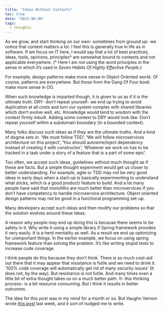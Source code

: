 ```yaml
---
title: "Ideas Without Contexts"
toc: true
date: "2022-06-06"
tags:
  - thoughts
---
```


As we grow, and start thinking on our own- sometimes from ground up- we notice that context matters a lot. I feel this is generally true in life as in software. If we focus on IT here, I would say that a lot of best practices, ideas, tools, opinions, principles* are somewhat bound to contexts and not applicable everywhere. (* Here I am not using the word principles in the sense in which it’s used in *Seven Habits Of Highly Effective People*.)

For example, design patterns make more sense in Object Oriented world. Of course, patterns are everywhere. But those from the Gang Of Four book make more sense in OO.

When such knowledge is imparted though, it is given to us as if it is the ultimate truth. DRY- don’t repeat yourself- we end up trying to avoid duplication at all costs and turn our system complex with shared libraries which don’t evolve well, etc. Knowledge would tend to wisdom with the context firmly inbuilt. Adding some context to DRY would look like: Don’t repeat yourself within a subdomain boundary (in a bounded context).

Many folks discuss such ideas as if they are the ultimate truths. And a kind of dogma sets in. ‘We must follow TDD’, ‘We will follow microservices architecture on this project’, ‘You should autowire/inject dependency instead of creating it with constructor’, ‘Whatever we work on has to be tracked in a task under a story of a feature that is a part of some epic’.

Too often, we accept such ideas, guidelines without much thought as if these are facts. But a simple thought experiment would get us closer to better understanding. For example, agile or TDD may not be very good ideas in early days when a start-up is basically experimenting to understand what sticks, which is a good product/ feature to build. And a lot many people have said that monoliths are much better than microservices if you don’t have competency to handle microservice architecture. Object oriented design patterns may not be good in a functional programming set-up.

Many developers accept such ideas and then modify our problems so that the solution evolves around these ideas.

A reason why people may end up doing this is because there seems to be safety in it. Why write it using a simple library if Spring framework provides it very easily. It is a herd mentality as well. As a result we end up optimizing for unimportant things. In the earlier example, we focus on using spring framework feature than solving the problem. It’s like writing stupid tests to increase code coverage.

I think people do this because they don’t think. There is so much cool-aid out there that it may appear that resistance is futile and we need to drink it. ‘100% code coverage will automatically get rid of many security issues’ (It does not, by the way). But resistance is not futile. And many times even a little bit of extra thought takes us on a much better path. It- this thinking process- is a bit resource consuming. But I think it results in better outcomes.

The idea for this post was in my mind for a month or so. But Vaughn Vernon wrote [this post][Vaughn-Vernon-post] last week, and it sort of nudged me to write.

[Vaughn-Vernon-post]:https://www.linkedin.com/posts/vaughnvernon_dddesign-distributedsystems-microservices-activity-6937040801256411136-9k2U